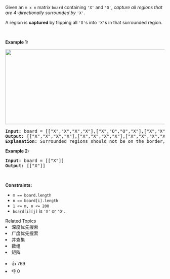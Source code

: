 <p>Given an <code>m x n</code> matrix <code>board</code> containing <code>&#39;X&#39;</code> and <code>&#39;O&#39;</code>, <em>capture all regions that are 4-directionally&nbsp;surrounded by</em> <code>&#39;X&#39;</code>.</p>

<p>A region is <strong>captured</strong> by flipping all <code>&#39;O&#39;</code>s into <code>&#39;X&#39;</code>s in that surrounded region.</p>

<p>&nbsp;</p>
<p><strong>Example 1:</strong></p>
<img alt="" src="https://assets.leetcode.com/uploads/2021/02/19/xogrid.jpg" style="width: 550px; height: 237px;" />
<pre>
<strong>Input:</strong> board = [[&quot;X&quot;,&quot;X&quot;,&quot;X&quot;,&quot;X&quot;],[&quot;X&quot;,&quot;O&quot;,&quot;O&quot;,&quot;X&quot;],[&quot;X&quot;,&quot;X&quot;,&quot;O&quot;,&quot;X&quot;],[&quot;X&quot;,&quot;O&quot;,&quot;X&quot;,&quot;X&quot;]]
<strong>Output:</strong> [[&quot;X&quot;,&quot;X&quot;,&quot;X&quot;,&quot;X&quot;],[&quot;X&quot;,&quot;X&quot;,&quot;X&quot;,&quot;X&quot;],[&quot;X&quot;,&quot;X&quot;,&quot;X&quot;,&quot;X&quot;],[&quot;X&quot;,&quot;O&quot;,&quot;X&quot;,&quot;X&quot;]]
<strong>Explanation:</strong> Surrounded regions should not be on the border, which means that any &#39;O&#39; on the border of the board are not flipped to &#39;X&#39;. Any &#39;O&#39; that is not on the border and it is not connected to an &#39;O&#39; on the border will be flipped to &#39;X&#39;. Two cells are connected if they are adjacent cells connected horizontally or vertically.
</pre>

<p><strong>Example 2:</strong></p>

<pre>
<strong>Input:</strong> board = [[&quot;X&quot;]]
<strong>Output:</strong> [[&quot;X&quot;]]
</pre>

<p>&nbsp;</p>
<p><strong>Constraints:</strong></p>

<ul>
	<li><code>m == board.length</code></li>
	<li><code>n == board[i].length</code></li>
	<li><code>1 &lt;= m, n &lt;= 200</code></li>
	<li><code>board[i][j]</code> is <code>&#39;X&#39;</code> or <code>&#39;O&#39;</code>.</li>
</ul>
<div><div>Related Topics</div><div><li>深度优先搜索</li><li>广度优先搜索</li><li>并查集</li><li>数组</li><li>矩阵</li></div></div><br><div><li>👍 769</li><li>👎 0</li></div>